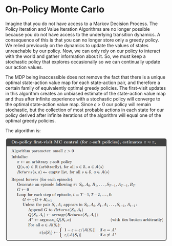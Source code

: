 # On-Policy Monte Carlo

Imagine that you do not have access to a Markov Decision Process. The Policy Iteration and Value Iteration Algorithms are no longer possible because you do not have access to the underlying transition dynamics. A consequence of this is that you can no longer store only a greedy policy. We relied previously on the dynamics to update the values of states unreachable by our policy. Now, we can only rely on our policy to interact with the world and gather information about it. So, we must keep a stochastic policy that explores occasionally so we can continually update our action values.

The MDP being inaccessible does not remove the fact that there is a unique optimal state-action value map for each state-action pair, and therefore a certain family of equivalently optimal greedy policies. The first-visit updates in this algorithm creates an unbiased estimate of the state-action value map and thus after infinite experience with a stochastic policy will converge to the optimal state-action value map. Since $\epsilon > 0$ our policy will remain stochastic, but the collection of most probable actions in each state for our policy derived after infinite iterations of the algorithm will equal one of the optimal greedy policies.  

The algorithm is:  

![On-Policy First-visit Monte Carlo](./MC_On_FV_Soft_Alg.png)